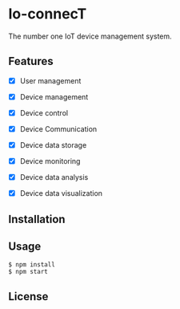 # Io-connecT
The number one IoT device management system.

## Features
- [x] User management
- [x] Device management
- [x] Device control
- [x] Device Communication
- [x] Device data storage

- [x] Device monitoring
- [x] Device data analysis
- [x] Device data visualization

## Installation
## Usage
```
$ npm install
$ npm start
```

## License
